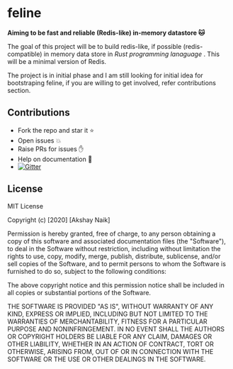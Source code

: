 # feline

**Aiming to be fast and reliable (Redis-like) in-memory datastore 🐱**

The goal of this project will be to build redis-like, if possible (redis-compatible) in memory data store in *Rust programming lanaguage* . This will be a minimal version of Redis.

The project is in initial phase and I am still looking for initial idea for bootstraping feline, if you are willing to get involved, refer contributions section.

## Contributions

- Fork the repo and star it :star:
- Open issues :boom:
- Raise PRs for issues :raised_hand:
- Help on documentation :page_facing_up:
- [![Gitter](https://badges.gitter.im/feline-wg/community.svg)](https://gitter.im/feline-wg/community?utm_source=badge&utm_medium=badge&utm_campaign=pr-badge)  


## License

MIT License

Copyright (c) [2020] [Akshay Naik]

Permission is hereby granted, free of charge, to any person obtaining a copy
of this software and associated documentation files (the "Software"), to deal
in the Software without restriction, including without limitation the rights
to use, copy, modify, merge, publish, distribute, sublicense, and/or sell
copies of the Software, and to permit persons to whom the Software is
furnished to do so, subject to the following conditions:

The above copyright notice and this permission notice shall be included in all
copies or substantial portions of the Software.

THE SOFTWARE IS PROVIDED "AS IS", WITHOUT WARRANTY OF ANY KIND, EXPRESS OR
IMPLIED, INCLUDING BUT NOT LIMITED TO THE WARRANTIES OF MERCHANTABILITY,
FITNESS FOR A PARTICULAR PURPOSE AND NONINFRINGEMENT. IN NO EVENT SHALL THE
AUTHORS OR COPYRIGHT HOLDERS BE LIABLE FOR ANY CLAIM, DAMAGES OR OTHER
LIABILITY, WHETHER IN AN ACTION OF CONTRACT, TORT OR OTHERWISE, ARISING FROM,
OUT OF OR IN CONNECTION WITH THE SOFTWARE OR THE USE OR OTHER DEALINGS IN THE
SOFTWARE.
